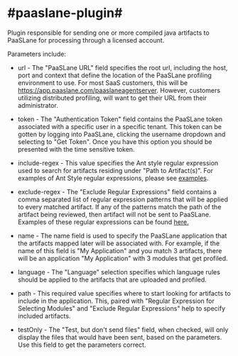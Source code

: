 #paaslane-plugin#
===============
Plugin responsible for sending one or more compiled java artifacts to PaaSLane for processing through a licensed account.

Parameters include:
* url - The "PaaSLane URL" field specifies the root url, including the host, port and context that define the location of the PaaSLane profiling environment to use. For most SaaS customers, this will be https://app.paaslane.com/paaslaneagentserver. However, customers utilizing distributed profiling, will want to get their URL from their administrator.
  
* token - The "Authentication Token" field contains the PaaSLane token associated with a specific user in a specific tenant. This token can be gotten by logging into PaaSLane, clicking the username dropdown and selecting to "Get Token". Once you have this option you should be presented with the time sensitive token.
  
* include-regex - This value specifies the Ant style regular expression used to search for artifacts residing under "Path to Artifact(s)". For examples of Ant Style regular expressions, please see [examples](http://ant.apache.org/manual/dirtasks.html#patterns).
    
* exclude-regex - The "Exclude Regular Expressions" field contains a comma separated list of regular expression patterns that will be applied to every matched artifact. If any of the patterns match the path of the artifact being reviewed, then  artifact will not be sent to PaaSLane. Examples of these regular expressions can be found [here.](http://ocpsoft.org/opensource/guide-to-regular-expressions-in-java-part-1/)

* name - The name field is used to specify the PaaSLane application that the artifacts mapped later will be associated with. For example, if the name of this field is "My Application" and you match 3 artifacts, there will be an application "My Application" with 3 modules that get profiled.

* language - The "Language" selection specifies which language rules should be applied to the artifacts that are uploaded and profiled.

* path - This required value specifies where to start looking for artifacts to include in the application. This, paired with "Regular Expression for Selecting Modules" and "Exclude Regular Expressions" help to specify included artifacts.

* testOnly - The "Test, but don't send files" field, when checked, will only display the files that would have been sent, based on the parameters. Use this field to get the parameters correct.


